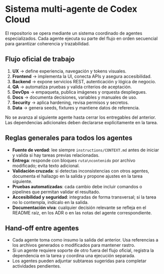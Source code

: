 # Sistema multi-agente de Codex Cloud

El repositorio se opera mediante un sistema coordinado de agentes especializados. Cada agente ejecuta su parte del flujo en orden secuencial para garantizar coherencia y trazabilidad.

## Flujo oficial de trabajo

1. **UX** → define experiencia, navegación y tokens visuales.
2. **Frontend** → implementa la UI, conecta APIs y asegura accesibilidad.
3. **Backend** → expone servicios REST, autenticación y lógica de negocio.
4. **QA** → automatiza pruebas y valida criterios de aceptación.
5. **DevOps** → empaqueta, publica imágenes y orquesta despliegues.
6. **Docs** → documenta decisiones, variables y manuales de uso.
7. **Security** → aplica hardening, revisa permisos y secretos.
8. **Data** → genera seeds, fixtures y mantiene datos de referencia.

No se avanza al siguiente agente hasta cerrar los entregables del anterior. Las dependencias adicionales deben declararse explícitamente en la tarea.

## Reglas generales para todos los agentes

- **Fuente de verdad**: lee siempre `instructions/CONTEXT.md` antes de iniciar y valida si hay tareas previas relacionadas.
- **Entrega**: responde con bloques `ruta\ncontenido` por archivo modificado; evita texto adicional.
- **Validación cruzada**: si detectas inconsistencias con otros agentes, documenta el hallazgo en la salida y propone ajustes en la tarea siguiente.
- **Pruebas automatizadas**: cada cambio debe incluir comandos o pipelines que permitan validar el resultado.
- **Accesibilidad y seguridad**: integradas de forma transversal; si la tarea no lo contempla, indícalo en la salida.
- **Documentación viva**: cualquier decisión relevante se refleja en el README raíz, en los ADR o en las notas del agente correspondiente.

## Hand-off entre agentes

- Cada agente toma como insumo la salida del anterior. Usa referencias a los archivos generados o modificados para mantener rastro.
- Si un agente requiere soporte de otro fuera del flujo oficial, registra la dependencia en la tarea y coordina una ejecución separada.
- Los agentes pueden adjuntar subtareas sugeridas para completar actividades pendientes.
